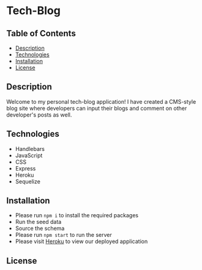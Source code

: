 # Tech-Blog

## Table of Contents
  - [Description](#description)
  - [Technologies](#technologies)
  - [Installation](#install)
  - [License](#license)
## Description 
Welcome to my personal tech-blog application! I have created a CMS-style blog site where developers can input their blogs and comment on other developer's posts as well. 

## Technologies
- Handlebars
- JavaScript
- CSS
- Express
- Heroku
- Sequelize

## Installation
  - Please run ```npm i``` to install the required packages
  - Run the seed data
  - Source the schema
  - Please run ```npm start``` to run the server
  - Please visit [Heroku](https:///) to view our deployed application

## License
